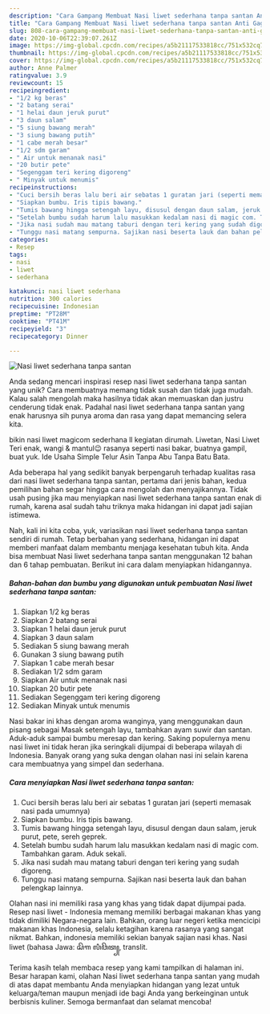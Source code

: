 ```yaml
---
description: "Cara Gampang Membuat Nasi liwet sederhana tanpa santan Anti Gagal"
title: "Cara Gampang Membuat Nasi liwet sederhana tanpa santan Anti Gagal"
slug: 808-cara-gampang-membuat-nasi-liwet-sederhana-tanpa-santan-anti-gagal
date: 2020-10-06T22:39:07.261Z
image: https://img-global.cpcdn.com/recipes/a5b21117533818cc/751x532cq70/nasi-liwet-sederhana-tanpa-santan-foto-resep-utama.jpg
thumbnail: https://img-global.cpcdn.com/recipes/a5b21117533818cc/751x532cq70/nasi-liwet-sederhana-tanpa-santan-foto-resep-utama.jpg
cover: https://img-global.cpcdn.com/recipes/a5b21117533818cc/751x532cq70/nasi-liwet-sederhana-tanpa-santan-foto-resep-utama.jpg
author: Anne Palmer
ratingvalue: 3.9
reviewcount: 15
recipeingredient:
- "1/2 kg beras"
- "2 batang serai"
- "1 helai daun jeruk purut"
- "3 daun salam"
- "5 siung bawang merah"
- "3 siung bawang putih"
- "1 cabe merah besar"
- "1/2 sdm garam"
- " Air untuk menanak nasi"
- "20 butir pete"
- "Segenggam teri kering digoreng"
- " Minyak untuk menumis"
recipeinstructions:
- "Cuci bersih beras lalu beri air sebatas 1 guratan jari (seperti memasak nasi pada umumnya)"
- "Siapkan bumbu. Iris tipis bawang."
- "Tumis bawang hingga setengah layu, disusul dengan daun salam, jeruk purut, pete, sereh geprek."
- "Setelah bumbu sudah harum lalu masukkan kedalam nasi di magic com. Tambahkan garam. Aduk sekali."
- "Jika nasi sudah mau matang taburi dengan teri kering yang sudah digoreng."
- "Tunggu nasi matang sempurna. Sajikan nasi beserta lauk dan bahan pelengkap lainnya."
categories:
- Resep
tags:
- nasi
- liwet
- sederhana

katakunci: nasi liwet sederhana 
nutrition: 300 calories
recipecuisine: Indonesian
preptime: "PT28M"
cooktime: "PT41M"
recipeyield: "3"
recipecategory: Dinner

---
```



![Nasi liwet sederhana tanpa santan](https://img-global.cpcdn.com/recipes/a5b21117533818cc/751x532cq70/nasi-liwet-sederhana-tanpa-santan-foto-resep-utama.jpg)

Anda sedang mencari inspirasi resep nasi liwet sederhana tanpa santan yang unik? Cara membuatnya memang tidak susah dan tidak juga mudah. Kalau salah mengolah maka hasilnya tidak akan memuaskan dan justru cenderung tidak enak. Padahal nasi liwet sederhana tanpa santan yang enak harusnya sih punya aroma dan rasa yang dapat memancing selera kita.

bikin nasi liwet magicom sederhana ll kegiatan dirumah. Liwetan, Nasi Liwet Teri enak, wangi &amp; mantul😉 rasanya seperti nasi bakar, buatnya gampil, buat yuk. Ide Usaha Simple Telur Asin Tanpa Abu Tanpa Batu Bata.

Ada beberapa hal yang sedikit banyak berpengaruh terhadap kualitas rasa dari nasi liwet sederhana tanpa santan, pertama dari jenis bahan, kedua pemilihan bahan segar hingga cara mengolah dan menyajikannya. Tidak usah pusing jika mau menyiapkan nasi liwet sederhana tanpa santan enak di rumah, karena asal sudah tahu triknya maka hidangan ini dapat jadi sajian istimewa.


Nah, kali ini kita coba, yuk, variasikan nasi liwet sederhana tanpa santan sendiri di rumah. Tetap berbahan yang sederhana, hidangan ini dapat memberi manfaat dalam membantu menjaga kesehatan tubuh kita. Anda bisa membuat Nasi liwet sederhana tanpa santan menggunakan 12 bahan dan 6 tahap pembuatan. Berikut ini cara dalam menyiapkan hidangannya.

<!--inarticleads1-->

##### Bahan-bahan dan bumbu yang digunakan untuk pembuatan Nasi liwet sederhana tanpa santan:

1. Siapkan 1/2 kg beras
1. Siapkan 2 batang serai
1. Siapkan 1 helai daun jeruk purut
1. Siapkan 3 daun salam
1. Sediakan 5 siung bawang merah
1. Gunakan 3 siung bawang putih
1. Siapkan 1 cabe merah besar
1. Sediakan 1/2 sdm garam
1. Siapkan  Air untuk menanak nasi
1. Siapkan 20 butir pete
1. Sediakan Segenggam teri kering digoreng
1. Sediakan  Minyak untuk menumis


Nasi bakar ini khas dengan aroma wanginya, yang menggunakan daun pisang sebagai Masak setengah layu, tambahkan ayam suwir dan santan. Aduk-aduk sampai bumbu meresap dan kering. Saking populernya menu nasi liwet ini tidak heran jika seringkali dijumpai di beberapa wilayah di Indonesia. Banyak orang yang suka dengan olahan nasi ini selain karena cara membuatnya yang simpel dan sederhana. 

<!--inarticleads2-->

##### Cara menyiapkan Nasi liwet sederhana tanpa santan:

1. Cuci bersih beras lalu beri air sebatas 1 guratan jari (seperti memasak nasi pada umumnya)
1. Siapkan bumbu. Iris tipis bawang.
1. Tumis bawang hingga setengah layu, disusul dengan daun salam, jeruk purut, pete, sereh geprek.
1. Setelah bumbu sudah harum lalu masukkan kedalam nasi di magic com. Tambahkan garam. Aduk sekali.
1. Jika nasi sudah mau matang taburi dengan teri kering yang sudah digoreng.
1. Tunggu nasi matang sempurna. Sajikan nasi beserta lauk dan bahan pelengkap lainnya.


Olahan nasi ini memiliki rasa yang khas yang tidak dapat dijumpai pada. Resep nasi liwet - Indonesia memang memiliki berbagai makanan khas yang tidak dimiliki Negara-negara lain. Bahkan, orang luar negeri ketika mencicipi makanan khas Indonesia, selalu ketagihan karena rasanya yang sangat nikmat. Bahkan, indonesia memiliki sekian banyak sajian nasi khas. Nasi liwet (bahasa Jawa: ꦱꦼꦒ ꦭꦶꦮꦼꦠ꧀, translit. 

Terima kasih telah membaca resep yang kami tampilkan di halaman ini. Besar harapan kami, olahan Nasi liwet sederhana tanpa santan yang mudah di atas dapat membantu Anda menyiapkan hidangan yang lezat untuk keluarga/teman maupun menjadi ide bagi Anda yang berkeinginan untuk berbisnis kuliner. Semoga bermanfaat dan selamat mencoba!
